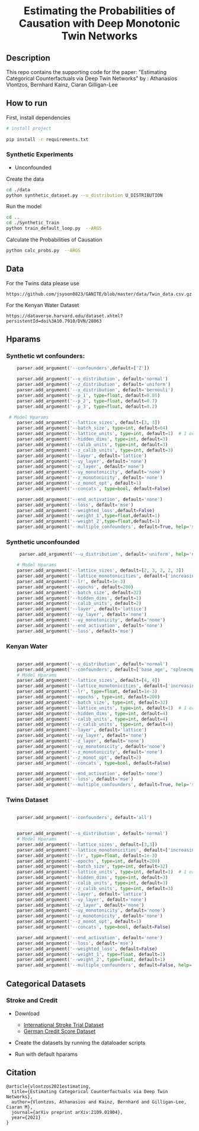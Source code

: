 <div align="center">    
 
# Estimating the Probabilities of Causation with Deep Monotonic Twin Networks




<!--  
Conference   
-->   
</div>
 
## Description   
This repo contains the supporting code for the paper: "Estimating Categorical Counterfactuals via Deep Twin Networks"
by : Athanasios Vlontzos, Bernhard Kainz, Ciaran Gilligan-Lee



## How to run   
First, install dependencies   
```bash
# install project   
  
pip install -r requirements.txt
 ```   
 ### Synthetic Experiments 
 - Unconfounded
 
 Create the data 
 ```bash
cd ./data
python synthetic_dataset.py --u_distribution U_DISTRIBUTION


```
Run the model 
```bash
cd ..
cd ./Synthetic_Train
python train_default_loop.py  --ARGS
```
Calculate the Probabilities of Causation
```bash
python calc_probs.py  --ARGS
```

## Data 
For the Twins data please use 
```
https://github.com/jsyoon0823/GANITE/blob/master/data/Twin_data.csv.gz
```
For the Kenyan Water Dataset 
```
https://dataverse.harvard.edu/dataset.xhtml?persistentId=doi%3A10.7910/DVN/28063
```
## Hparams 

### Synthetic wt confounders:
```python
    parser.add_argument('--confounders',default=['Z'])

    parser.add_argument('--u_distribution', default='normal')
    parser.add_argument('--z_distribution', default='uniform')
    parser.add_argument('--x_distribution', default='bernouli')
    parser.add_argument('--p_1', type=float, default=0.05)
    parser.add_argument('--p_2', type=float, default=0.7)
    parser.add_argument('--p_3', type=float, default=0.2)

 # Model Hparams
    parser.add_argument('--lattice_sizes', default=[3, 3])
    parser.add_argument('--batch_size', type=int, default=64)
    parser.add_argument('--lattice_units', type=int, default=1)  # 1 or 2
    parser.add_argument('--hidden_dims', type=int, default=3)
    parser.add_argument('--calib_units', type=int, default=3)
    parser.add_argument('--z_calib_units', type=int, default=3)
    parser.add_argument('--layer', default='lattice')
    parser.add_argument('--uy_layer', default='none')
    parser.add_argument('--z_layer', default='none')
    parser.add_argument('--uy_monotonicity', default='none')
    parser.add_argument('--z_monotonicity', default='none')
    parser.add_argument('--z_monot_opt', default=1)
    parser.add_argument('--concats', type=bool, default=False)

    parser.add_argument('--end_activation', default='none')
    parser.add_argument('--loss', default='mse')
    parser.add_argument('--weighted_loss',default=False)
    parser.add_argument('--weight_1',type=float,default=1)
    parser.add_argument('--weight_2',type=float,default=1)
    parser.add_argument('--multiple_confounders', default=True, help='split confounders')

```

### Synthetic unconfounded

```python
     parser.add_argument('--u_distribution', default='uniform', help='normal, uniform')

    # Model Hparams
    parser.add_argument('--lattice_sizes', default=[2, 3, 2, 2, 3])
    parser.add_argument('--lattice_monotonicities', default=['increasing', 'increasing'])
    parser.add_argument('--lr', default=1e-3)
    parser.add_argument('--epochs', default=200)
    parser.add_argument('--batch_size', default=32)
    parser.add_argument('--hidden_dims', default=1)
    parser.add_argument('--calib_units', default=2)
    parser.add_argument('--layer', default='lattice')
    parser.add_argument('--uy_layer', default='none')
    parser.add_argument('--uy_monotonicity', default='none')
    parser.add_argument('--end_activation', default='none')
    parser.add_argument('--loss', default='mse')

```

### Kenyan Water

```python
    
    parser.add_argument('--u_distribution', default='normal')
    parser.add_argument('--confounders', default=['base_age', 'splnecmpn_base', 'latrine_density_base'])
    # Model Hparams
    parser.add_argument('--lattice_sizes', default=[4, 4])
    parser.add_argument('--lattice_monotonicities', default=['increasing', 'increasing'])
    parser.add_argument('--lr', type=float, default=1e-3)
    parser.add_argument('--epochs', type=int, default=200)
    parser.add_argument('--batch_size', type=int, default=32)
    parser.add_argument('--lattice_units', type=int, default=1)  # 1 or 2
    parser.add_argument('--hidden_dims', type=int, default=4)
    parser.add_argument('--calib_units', type=int, default=4)
    parser.add_argument('--z_calib_units', type=int, default=4)
    parser.add_argument('--layer', default='lattice')
    parser.add_argument('--uy_layer', default='none')
    parser.add_argument('--z_layer', default='none')
    parser.add_argument('--uy_monotonicity', default='none')
    parser.add_argument('--z_monotonicity', default='none')
    parser.add_argument('--z_monot_opt', default=2)
    parser.add_argument('--concats', type=bool, default=False)

    parser.add_argument('--end_activation', default='none')
    parser.add_argument('--loss', default='mse')
    parser.add_argument('--multiple_confounders', default=True, help='split confounders')

```

### Twins Dataset

```python
    
    parser.add_argument('--confounders', default='all')


    parser.add_argument('--u_distribution', default='normal')
    # Model Hparams
    parser.add_argument('--lattice_sizes', default=[3,3])
    parser.add_argument('--lattice_monotonicities', default=['increasing', 'increasing'])
    parser.add_argument('--lr', type=float, default=1e-3)
    parser.add_argument('--epochs', type=int, default=200)
    parser.add_argument('--batch_size', type=int, default=32)
    parser.add_argument('--lattice_units', type=int, default=1)  # 1 or 2
    parser.add_argument('--hidden_dims', type=int, default=3)
    parser.add_argument('--calib_units', type=int, default=3)
    parser.add_argument('--z_calib_units', type=int, default=3)
    parser.add_argument('--layer', default='lattice')
    parser.add_argument('--uy_layer', default='none')
    parser.add_argument('--z_layer', default='none')
    parser.add_argument('--uy_monotonicity', default='none')
    parser.add_argument('--z_monotonicity', default='none')
    parser.add_argument('--z_monot_opt', default=1)
    parser.add_argument('--concats', type=bool, default=False)

    parser.add_argument('--end_activation', default='none')
    parser.add_argument('--loss', default='mse')
    parser.add_argument('--weighted_loss', default=False)
    parser.add_argument('--weight_1', type=float, default=1)
    parser.add_argument('--weight_2', type=float, default=1)
    parser.add_argument('--multiple_confounders', default=False, help='split confounders')
```

## Categorical Datasets 

### Stroke and Credit

- Download 
  - [International Stroke Trial Dataset](https://datashare.ed.ac.uk/handle/10283/124)
  - [German Credit Score Dataset](https://archive.ics.uci.edu/ml/datasets/statlog+(german+credit+data))

- Create the datasets by running the dataloader scripts 
- Run with default hparams 

## Citation

``` 
@article{vlontzos2021estimating,
  title={Estimating Categorical Counterfactuals via Deep Twin Networks},
  author={Vlontzos, Athanasios and Kainz, Bernhard and Gilligan-Lee, Ciaran M},
  journal={arXiv preprint arXiv:2109.01904},
  year={2021}
}
```
